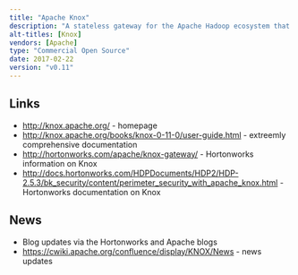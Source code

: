 ```yaml
---
title: "Apache Knox"
description: "A stateless gateway for the Apache Hadoop ecosystem that provides perimeter security.  Includes support for user authentication (via LDAP, Active Directory and a number of single sign on solutions), access authorisation on a per service basis, transitions to Kerberos authentication, reverse proxying and auditing, extension points for supporting new services, audit capabilities, and out of the box support for a number of Hadoop technology end points.  An Apache project, started by Hortonworks in February 2013, donated to the Apache Foundation two months later in April, before graduating in February 2014. Hasn't yet reached a v1.0 milestone, however still under active development."
alt-titles: [Knox]
vendors: [Apache]
type: "Commercial Open Source"
date: 2017-02-22
version: "v0.11"
---
```

## Links

* <http://knox.apache.org/> - homepage
* <http://knox.apache.org/books/knox-0-11-0/user-guide.html> - extreemly comprehensive documentation
* <http://hortonworks.com/apache/knox-gateway/> - Hortonworks information on Knox
* <http://docs.hortonworks.com/HDPDocuments/HDP2/HDP-2.5.3/bk_security/content/perimeter_security_with_apache_knox.html> - Hortonworks documentation on Knox

## News

* Blog updates via the Hortonworks and Apache blogs
* <https://cwiki.apache.org/confluence/display/KNOX/News> - news updates